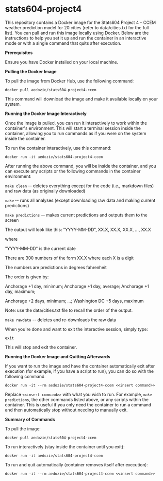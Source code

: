 # stats604-project4

This repository contains a Docker image for the Stats604 Project 4 - CCEM weather prediction model for 20 cities (refer to data/cities.txt for the full list). You can pull and run this image locally using Docker. Below are the instructions to help you set it up and run the container in an interactive mode or with a single command that quits after execution.

**Prerequisites**

Ensure you have Docker installed on your local machine.

**Pulling the Docker Image**

To pull the image from Docker Hub, use the following command:

`docker pull aedozie/stats604-project4-ccem`

This command will download the image and make it available locally on your system.

**Running the Docker Image Interactively**

Once the image is pulled, you can run it interactively to work within the container's environment. This will start a terminal session inside the container, allowing you to run commands as if you were on the system inside the container.

To run the container interactively, use this command:

`docker run -it aedozie/stats604-project4-ccem`

After running the above command, you will be inside the container, and you can execute any scripts or the following commands in the container environment:

`make clean` -- deletes everything except for the code (i.e., markdown files) and raw data (as originally downloaded)

`make` -- runs all analyses (except downloading raw data and making current predictions)

`make predictions` -- makes current predictions and outputs them to the screen

  The output will look like this:
  "YYYY-MM-DD", XX.X, XX.X, XX.X, ..., XX.X
  
  where
  
  "YYYY-MM-DD" is the current date
  
  There are 300 numbers of the form XX.X where each X is a digit
  
  The numbers are predictions in degrees fahrenheit
  
  The order is given by:
  
  Anchorage +1 day, minimum; Anchorage +1 day, average; Anchorage +1 day, maximum;
  
  Anchorage +2 days, minimum; ...; Washington DC +5 days, maximum

  Note: use the data/cities.txt file to recall the order of the output.

`make rawdata` -- deletes and re-downloads the raw data

When you're done and want to exit the interactive session, simply type:

`exit`

This will stop and exit the container.

**Running the Docker Image and Quitting Afterwards**

If you want to run the image and have the container automatically exit after execution (for example, if you have a script to run), you can do so with the following command:

`docker run -it --rm aedozie/stats604-project4-ccem <<insert command>>`

Replace `<<insert command>>` with what you wish to run. For example, `make predictions`, the other commands listed above, or any scripts within the container.
This is useful if you only need the container to run a command and then automatically stop without needing to manually exit.


**Summary of Commands**

To pull the image:

`docker pull aedozie/stats604-project4-ccem`

To run interactively (stay inside the container until you exit):

`docker run -it aedozie/stats604-project4-ccem`

To run and quit automatically (container removes itself after execution):

`docker run -it --rm aedozie/stats604-project4-ccem <<insert command>>` 
